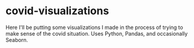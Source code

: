 # covid-visualizations
Here I'll be putting some visualizations I made in the process of trying to make sense of the covid situation. Uses Python, Pandas, and occasionally Seaborn. 
